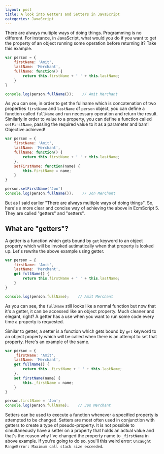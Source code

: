 ```yaml
---
layout: post
title: A look into Getters and Setters in JavaScript
categories: JavaScript
---
```


There are always multiple ways of doing things. Programming is no different. For instance, in JavaScript, what would you do if you want to get the property of an object running some operation before returning it? Take this example.

```js
var person = {
    firstName: 'Amit',
    lastName: 'Merchant',
    fullName: function() {
        return this.firstName + ' ' + this.lastName;
    }
}

console.log(person.fullName());    // Amit Merchant
```

As you can see, in order to get the fullname which is concatenation of two properties `firstName` and `lastName` of `person` object, you can define a function called `fullName` and run necessary operation and return the result. Similarly in order to value to a property, you can define a function called `setFirstName`, passing the required value to it as a parameter and bam! Objective achieved! 

```js
var person = {
    firstName: 'Amit',
    lastName: 'Merchant',
    fullName: function() {
        return this.firstName + ' ' + this.lastName;
    },
    setFirstName: function(name) {
        this.firstName = name;
    }
}

person.setFirstName('Jon')
console.log(person.fullName());    // Jon Merchant
```

But as I said earlier "There are always multiple ways of doing things". So, here's a more clear and concise way of achieving the above in EcmScript 5. They are called "getters" and "setters".

## What are "getters"?

A getter is a function which gets bound by `get` keyword to an object property which will be invoked autimatically when that property is looked up. Let's rewrite the above example using getter.

```js
var person = {
    firstName: 'Amit',
    lastName: 'Merchant',
    get fullName() {
        return this.firstName + ' ' + this.lastName;
    }
}

console.log(person.fullName);    // Amit Merchant
```

As you can see, the `fullName` still looks like a normal function but now that it's a getter, it can be accessed like an object property. Much cleaner and elegant, right? A getter has a use when you want to run some code every time a property is requested. 

Similar to getter, a setter is a function which gets bound by `get` keyword to an object property which will be called when there is an attempt to set that property. Here's an example of the same.

```js
var person = {
    _firstName: 'Amit',
    lastName: 'Merchant',
    get fullName() {
        return this._firstName + ' ' + this.lastName;
    },
    set firstName(name) {
        this._firstName = name;
    }
}

person.firstName = 'Jon';
console.log(person.fullName);    // Jon Merchant
```

Setters can be used to execute a function whenever a specified property is attempted to be changed. Setters are most often used in conjunction with getters to create a type of pseudo-property. It is not possible to simultaneously have a setter on a property that holds an actual value and that's the reason why I've changed the property name to `_firstName` in above example. If you're going to do so, you'll this weird error: `Uncaught RangeError: Maximum call stack size exceeded`.





